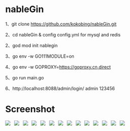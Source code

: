 # nableGin

1、git clone https://github.com/kokobing/nableGin.git

2、cd nableGin & config config.yml for mysql and redis

2、god mod init nablegin

3、go env -w GO111MODULE=on

4、go env -w GOPROXY=https://goproxy.cn,direct

5、go run main.go

6、http://localhost:8088/admin/login/    admin   123456

# Screenshot

![](https://github.com/Kokolpb/PHP-WEBSITE-TEMPLATE-L1/blob/master/Screenshot_1.png)  
![](https://github.com/Kokolpb/PHP-WEBSITE-TEMPLATE-L1/blob/master/Screenshot_2.png)  
![](https://github.com/Kokolpb/PHP-WEBSITE-TEMPLATE-L1/blob/master/Screenshot_3.png)  
![](https://github.com/Kokolpb/PHP-WEBSITE-TEMPLATE-L1/blob/master/Screenshot_4.png)  
![](https://github.com/Kokolpb/PHP-WEBSITE-TEMPLATE-L1/blob/master/Screenshot_5.png)  
![](https://github.com/Kokolpb/PHP-WEBSITE-TEMPLATE-L1/blob/master/Screenshot_6.png)  
![](https://github.com/Kokolpb/PHP-WEBSITE-TEMPLATE-L1/blob/master/Screenshot_7.png)  
![](https://github.com/Kokolpb/PHP-WEBSITE-TEMPLATE-L1/blob/master/Screenshot_8.png)  
![](https://github.com/Kokolpb/PHP-WEBSITE-TEMPLATE-L1/blob/master/Screenshot_9.png)  
![](https://github.com/Kokolpb/PHP-WEBSITE-TEMPLATE-L1/blob/master/Screenshot_10.png)  
![](https://github.com/Kokolpb/PHP-WEBSITE-TEMPLATE-L1/blob/master/Screenshot_11.png)  
![](https://github.com/Kokolpb/PHP-WEBSITE-TEMPLATE-L1/blob/master/Screenshot_12.png)  
![](https://github.com/Kokolpb/PHP-WEBSITE-TEMPLATE-L1/blob/master/Screenshot_13.png)  
![](https://github.com/Kokolpb/PHP-WEBSITE-TEMPLATE-L1/blob/master/Screenshot_14.png)  
